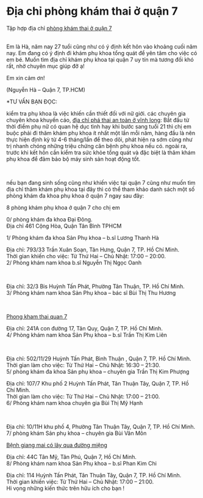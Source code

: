 <h1>Địa chỉ phòng khám thai ở quận 7</h1>

<p>Tập hợp địa chỉ <a href="http://phongkhamdaidong.vn/phong-kham-thai-o-quan-7-uy-tin-va-chat-luong-111.html">phòng khám thai ở quận 7</a></p>

<p><br />
Em là Hà, năm nay 27 tuổi cũng như có ý định kết hôn vào khoảng cuối năm nay. Em đang có ý định đi khám phụ khoa tổng quát để yên tâm cho việc có em bé. Muốn tìm địa chỉ khám phụ khoa tại quận 7 uy tín mà tương đối khó rất, nhờ chuyên mục giúp đỡ ạ!</p>

<p>Em xin cảm ơn!</p>

<p>(Nguyễn Hà &ndash; Quận 7, TP.HCM)</p>

<p>*TƯ VẤN BẠN ĐỌC:</p>

<p>kiểm tra phụ khoa là việc khiến cần thiết đối với nữ giới. các chuyên gia chuyên khoa khuyến cáo, <a href="http://phongkhamdaidong.vn/dia-chi-pha-thai-an-toan-o-vinh-long-pha-thai-o-vinh-long-177.html">địa chỉ phá thai an toàn ở vĩnh long</a>: Bắt đầu từ thời điểm phụ nữ có quan hệ dục tình hay khi bước sang tuổi 21 thì chị em buộc phải đi thăm khám phụ khoa ít nhất một lần mỗi năm, hàng đầu là nên thực hiện định kỳ từ 4-6 tháng/lần để theo dõi, phát hiện ra sớm cũng như trị nhanh chóng những triệu chứng căn bệnh phụ khoa nếu có. ngoài ra, trước khi kết hôn cần kiểm tra sức khỏe tổng quát và đặc biệt là thăm khám phụ khoa để đảm bảo bộ máy sinh sản hoạt động tốt.</p>

<p>&nbsp;</p>

<p>nếu bạn đang sinh sống cũng như khiến việc tại quận 7 cũng như muốn tìm địa chỉ thăm khám phụ khoa tại đây thì có thể tham khảo danh sách một số phòng khám đa khoa phụ khoa ở quận 7 ngay sau đây:</p>

<p>8 phòng khám phụ khoa ở quận 7 cho chị em</p>

<p>0/ phòng khám đa khoa Đại Đông.<br />
Địa chỉ 461 Cộng Hòa, Quận Tân Bình TPHCM</p>

<p>1/ Phòng khám đa khoa Sản Phụ khoa &ndash; b.sĩ Lương Thanh Hà</p>

<p>Địa chỉ: 793/33 Trần Xuân Soạn, Tân Hưng, Quận 7, TP. Hồ Chí Minh.<br />
Thời gian khiến cho việc: Từ Thứ Hai &ndash; Chủ Nhật: 17:00 &ndash; 20:00.<br />
2/ Phòng khám nam khoa b.sĩ Nguyễn Thị Ngọc Oanh</p>

<p>&nbsp;</p>

<p>Địa chỉ: 32/3 Bis Huỳnh Tấn Phát, Phường Tân Thuận, TP. Hồ Chí Minh.<br />
3/ Phòng khám nam khoa Sản Phụ khoa &ndash; bác sĩ Bùi Thị Thu Hương</p>

<p>&nbsp;</p>

<p><a href="http://phongkhamdaidong.vn/phong-kham-thai-o-quan-7-uy-tin-va-chat-luong-111.html">Phong kham thai quan 7</a></p>

<p>Địa chỉ: 241A con đường 17, Tân Quy, Quận 7, TP. Hồ Chí Minh.<br />
4/ Phòng khám nam khoa Sản Phụ khoa &ndash; b.sĩ Trần Thị Kim Liên</p>

<p>&nbsp;</p>

<p>Địa chỉ: 502/11/29 Huỳnh Tấn Phát, Bình Thuận , Quận 7, TP. Hồ Chí Minh.<br />
Thời gian làm cho việc: Từ Thứ Hai &ndash; Chủ Nhật: 16:30 &ndash; 21:30.<br />
5/ phòng khám đa khoa Sản phụ khoa &ndash; chuyên gia Trần Thị Kim Phượng</p>

<p>Địa chỉ: 107/7 Khu phố 2 Huỳnh Tấn Phát, Tân Thuận Tây, Quận 7, TP. Hồ Chí Minh.<br />
Thời gian làm cho việc: Từ Thứ Hai &ndash; Chủ Nhật: 17:00 &ndash; 21:00.<br />
6/ Phòng khám nam khoa chuyên gia Bùi Thị Mỹ Hạnh</p>

<p>&nbsp;</p>

<p>Địa chỉ: 10/11H khu phố 4, Phường Tân Thuận Tây, Quận 7, TP. Hồ Chí Minh.<br />
7/ phòng khám Sản phụ khoa &ndash; chuyên gia Bùi Văn Môn</p>

<p><a href="http://phongkhamdaidong.vn/benh-giang-mai-co-lay-qua-duong-mieng-hay-khong-197.html">Bệnh giang mai có lây qua đường miệng</a></p>

<p>Địa chỉ: 44C Tân Mỹ, Tân Phú, Quận 7, Hồ Chí Minh.<br />
8/ Phòng khám nam khoa Sản Phụ khoa &ndash; b.sĩ Phan Kim Chi</p>

<p>Địa chỉ: 114 Huỳnh Tấn Phát, Tân Thuận Tây, Quận 7, TP. Hồ Chí Minh.<br />
Thời gian khiến việc: Từ Thứ Hai &ndash; Chủ Nhật: 17:00 &ndash; 21:00.<br />
Hi vọng những kiến thức trên hữu ích cho bạn !</p>

<p>&nbsp;</p>

